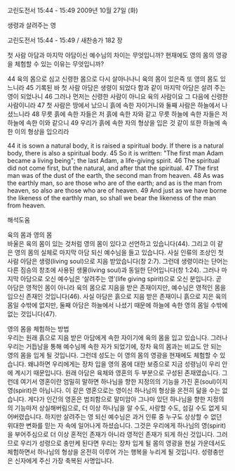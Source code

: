 고린도전서 15:44 - 15:49 
2009년 10월 27일 (화)

생령과 살려주는 영



고린도전서 15:44 - 15:49 / 새찬송가 182 장


첫 사람 아담과 마지막 아담이신 예수님의 차이는 무엇입니까? 
현재에도 영의 몸의 영광을 체험할 수 있는 이유는 무엇입니까?  

44 육의 몸으로 심고 신령한 몸으로 다시 살아나나니 육의 몸이 있은즉 또 영의 몸도 있느니라 45 기록된 바 첫 사람 아담은 생령이 되었다 함과 같이 마지막 아담은 살려 주는 영이 되었나니 46 그러나 먼저는 신령한 사람이 아니요 육의 사람이요 그 다음에 신령한 사람이니라  47 첫 사람은 땅에서 났으니 흙에 속한 자이거니와 둘째 사람은 하늘에서 나셨느니라 48 무릇 흙에 속한 자들은 저 흙에 속한 자와 같고 무릇 하늘에 속한 자들은 저 하늘에 속한 이와 같으니 49 우리가 흙에 속한 자의 형상을 입은 것 같이 또한 하늘에 속한 이의 형상을 입으리라    

44 it is sown a natural body, it is raised a spiritual body. If there is a natural body, there is also a spiritual body. 45 So it is written: "The first man Adam became a living being"; the last Adam, a life-giving spirit. 46 The spiritual did not come first, but the natural, and after that the spiritual. 47 The first man was of the dust of the earth, the second man from heaven. 48 As was the earthly man, so are those who are of the earth; and as is the man from heaven, so also are those who are of heaven. 49 And just as we have borne the likeness of the earthly man, so shall we bear the likeness of the man from heaven.

해석도움





육의 몸과 영의 몸  
바울은 육의 몸이 있는 것처럼 영의 몸이 있다고 선언하고 있습니다(44). 그리고 이 같은 영의 몸의 실체로 마지막 아담 되신 예수님을 들고 있습니다. 사실 인류의 조상인 첫 사람 아담은 생령(living soul)으로 지음 받았습니다(창 2:7). 그런데 생령이라는 단어는 다른 짐승의 창조에 사용된 생물(living soul)과 동일한 단어입니다(창 1:24). 그러나 마지막 아담으로 오신 예수님은 ‘살려주는 영’(life giving spirit)으로 오신 분입니다. 곧 아담은 영적인 몸이 아니라 육의 몸으로 지음을 받은 존재이지만, 예수님은 영적인 몸을 입으신 존재인 것입니다(46). 사실 아담은 흙으로 지음 받은 존재이니 흙으로 지은 육의 몸일 수밖에 없지만, 둘째 아담은 하늘에서 나셨기 때문에 하늘에 속한 영의 몸일 수밖에 없는 것입니다(47).                

영의 몸을 체험하는 방법  
우리는 원래 흙으로 지음 받은 아담에게 속한 자이기에 육의 몸을 입고 있습니다. 그러나 우리는 거듭남을 통해 예수님께 속한 자가 되었기에, 장차 육의 몸과는 비교도 안 되는 영의 몸을 입게 될 것입니다. 그런데 성도는 이 영의 몸의 영광을 현재에도 체험할 수 있습니다. 왜냐하면 우리에게는 장차 입을 영의 몸에 대한 보증으로 지금 성령님이 우리 안에 계시기 때문입니다. 원래 아담은 육체와 영혼의 두 부분으로 구성된 존재였습니다. 그런데 여기서 영혼이란 엄밀히 말하면 하나님을 향한 지정의의 기능을 가진 혼(soul)이지 영(spirit)은 아닙니다. 이 같은 영혼으로는 영이신 하나님의 형상을 온전히 닮을 수는 없습니다. 게다가 인간의 영혼은 범죄함으로 말미암아 그나마 있던 하나님을 향한 지정의의 기능마저 상실해버림으로, 더 이상 하나님을 알 수도, 사랑할 수도, 섬길 수도 없게 되어버렸습니다. 하지만 살려주는 영 되신 예수님은 과거 인류 중 누구도 상상할 수 없던 위대한 변화를 믿는 자 속에 일어나게 하셨습니다. 그것은 우리에게 하나님의 영(spirit)을 부어주심으로 더 이상 혼적인 존재가 아니라 영적인 존재가 되게 하신 것입니다. 그러므로 우리가 성령으로 충만케 된다면 우리는 장차 입게 될 몸의 영광을 현실 가운데서도 체험하면서 하나님의 형상을 온전히 이루어 가는 행복을 누리게 될 것입니다. 성령충만은 신자에게 주신 가장 축복된 사명입니다.